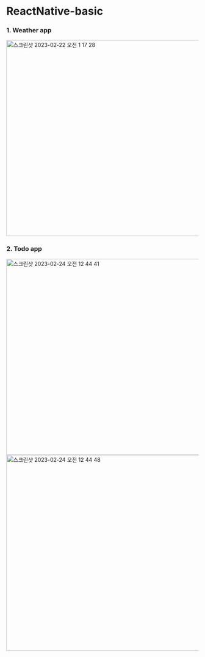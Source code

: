 # ReactNative-basic

### 1. Weather app

<img width="514" alt="스크린샷 2023-02-22 오전 1 17 28" src="https://user-images.githubusercontent.com/98887050/220959881-2c3dcbe8-3252-4dd0-a5a5-146a873a0222.png">


### 2. Todo app

<img width="514" alt="스크린샷 2023-02-24 오전 12 44 41" src="https://user-images.githubusercontent.com/98887050/220959964-abde9032-0800-4fd3-8c93-cf840443238f.png">
<img width="514" alt="스크린샷 2023-02-24 오전 12 44 48" src="https://user-images.githubusercontent.com/98887050/220959981-57bb48a0-935f-413b-be3c-a73684386f45.png">
